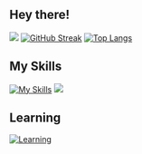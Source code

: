 ## Hey there! ##
![](https://github-readme-stats.vercel.app/api?username=Jeoml&theme=buefy&show_icons=true)
[![GitHub Streak](https://streak-stats.demolab.com/?user=Joeml)](https://git.io/streak-stats)
[![Top Langs](https://github-readme-stats.vercel.app/api/top-langs/?username=Jeoml)](https://github.com/anuraghazra/github-readme-stats)

## My Skills ##
[![My Skills](https://skillicons.dev/icons?i=js,html,css,java,py,c,cpp,figma,php,react,redux,bootstrap,nodejs,nextjs,tailwindcss,postman,jquery,flutter&perline=30)](https://skillicons.dev)
[![](https://skillicons.dev/icons?i=mysql,androidstudio,arduino,anaconda,git,github,sass,tensorflow,opencv&perline=15)](https://skillicons.dev)
## Learning ##
[![Learning](https://skillicons.dev/icons?i=typescript,sentry,firebase)](https://skillicons.dev)

